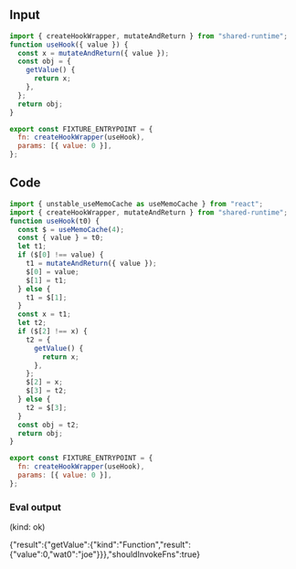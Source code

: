 
## Input

```javascript
import { createHookWrapper, mutateAndReturn } from "shared-runtime";
function useHook({ value }) {
  const x = mutateAndReturn({ value });
  const obj = {
    getValue() {
      return x;
    },
  };
  return obj;
}

export const FIXTURE_ENTRYPOINT = {
  fn: createHookWrapper(useHook),
  params: [{ value: 0 }],
};

```

## Code

```javascript
import { unstable_useMemoCache as useMemoCache } from "react";
import { createHookWrapper, mutateAndReturn } from "shared-runtime";
function useHook(t0) {
  const $ = useMemoCache(4);
  const { value } = t0;
  let t1;
  if ($[0] !== value) {
    t1 = mutateAndReturn({ value });
    $[0] = value;
    $[1] = t1;
  } else {
    t1 = $[1];
  }
  const x = t1;
  let t2;
  if ($[2] !== x) {
    t2 = {
      getValue() {
        return x;
      },
    };
    $[2] = x;
    $[3] = t2;
  } else {
    t2 = $[3];
  }
  const obj = t2;
  return obj;
}

export const FIXTURE_ENTRYPOINT = {
  fn: createHookWrapper(useHook),
  params: [{ value: 0 }],
};

```
      
### Eval output
(kind: ok) <div>{"result":{"getValue":{"kind":"Function","result":{"value":0,"wat0":"joe"}}},"shouldInvokeFns":true}</div>